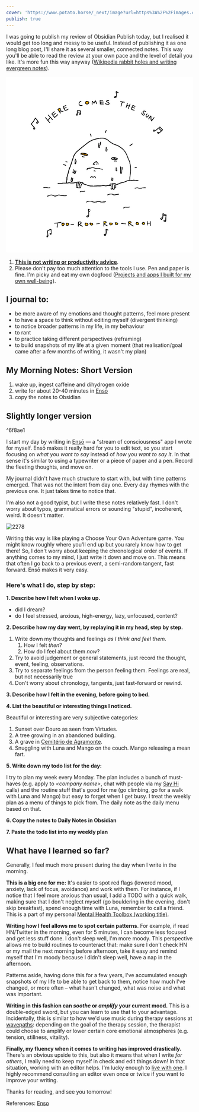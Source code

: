```yaml
---
cover: 'https://www.potato.horse/_next/image?url=https%3A%2F%2Fimages.ctfassets.net%2Fhyylafu4fjks%2F7Ib5Sniuyc1rBPxcHsZobW%2F5b9b73d60ac614d01cc8b6045c486d99%2FFC174E3A-69CB-410F-B11E-9975902974B0.png&w=1920&q=75'
publish: true
---
```

I was going to publish my review of Obsidian Publish today, but I realised it would get too long and messy to be useful. Instead of publishing it as one long blog post, I'll share it as several smaller, connected notes. This way you'll be able to read the review at your own pace and the level of detail you like. It's more fun this way anyway ([Wikipedia rabbit holes and writing evergreen notes](<../Wikipedia rabbit holes and writing evergreen notes>)).

![640](here-comes-the-sun.webp)


1. **[This is not writing or productivity advice](<../This is not writing or productivity advice>)**.
2. Please don't pay too much attention to the tools I use. Pen and paper is fine. I'm picky and eat my own dogfood ([Projects and apps I built for my own well-being](<../Projects and apps I built for my own well-being>)).

## I journal to:

- be more aware of my emotions and thought patterns, feel more present
- to have a space to think without editing myself (divergent thinking)
- to notice broader patterns in my life, in my behaviour 
- to rant
- to practice taking different perspectives (reframing)
- to build snapshots of my life at a given moment (that realisation/goal came after a few months of writing, it wasn't my plan)


## My Morning Notes: Short Version

1. wake up, ingest caffeine and dihydrogen oxide
2. write for about 20-40 minutes in [Ensō](https://enso.sonnet.io)
3. copy the notes to Obsidian

## Slightly longer version

<span id="^6f8ae1" class="link-marker">^6f8ae1</span>

I start my day by writing in [Ensō](https://enso.sonnet.io)  — a "stream of consciousness" app I wrote for myself. Ensō makes it really hard for you to edit text, so you start focusing on *what you want to say* instead of *how you want to say it*. In that sense it's similar to using a typewriter or a piece of paper and a pen. Record the fleeting thoughts, and move on.

My journal didn't have much structure to start with, but with time patterns emerged. That was not the intent from day one. Every day rhymes with the previous one. It just takes time to notice that.

I'm also not a good typist, but I write these notes relatively fast. I don't worry about typos, grammatical errors or sounding "stupid", incoherent, weird. It doesn't matter.

![2278](morning%20notes%20diagram.webp)

Writing this way is like playing a Choose Your Own Adventure game. You might know roughly where you'll end up but you rarely know how to get there! So, I don't worry about keeping the chronological order of events. If anything comes to my mind, I just write it down and move on. This means that often I go back to a previous event, a semi-random tangent, fast forward. Ensō makes it very easy.

### Here's what I do, step by step:

**1\. Describe how I felt when I woke up.**

- did I dream?
- do I feel stressed, anxious, high-energy, lazy, unfocused, content?

**2\. Describe how my day went, by replaying it in my head, step by step.**

1. Write down my thoughts and feelings *as I think and feel them*.
	1. How I felt *then*?
	2. How do I feel about them *now*?
2. Try to avoid judgement or general statements, just record the thought, event, feeling, observations.
3. Try to separate feelings from the person feeling them. Feelings are real, but not necessarily true
4. Don't worry about chronology, tangents, just fast-forward or rewind.

**3\. Describe how I felt in the evening, before going to bed.**

**4\. List the beautiful or interesting things I noticed.** 

Beautiful or interesting are very subjective categories:

1. Sunset over Douro as seen from Virtudes.
2. A tree growing in an abandoned building.
3. A grave in [Cemitério de Agramonte](https://www.tripadvisor.pt/Attraction_Review-g189180-d6523088-Reviews-Cemiterio_de_Agramonte-Porto_Porto_District_Northern_Portugal.html).
4. Snuggling with Luna and Mango on the couch. Mango releasing a mean fart.

**5\. Write down my todo list for the day:**

I try to plan my week every Monday. The plan includes a bunch of must-haves (e.g. apply to *\<company name>*, chat with people via my [Say Hi](https://sonnet.io/posts/hi) calls) and the routine stuff that's good for me (go climbing, go for a walk with Luna and Mango) but easy to forget when I get busy. I treat the weekly plan as a menu of things to pick from. The daily note as the daily menu based on that.

**6\. Copy the notes to Daily Notes in Obsidian**

**7\. Paste the todo list into my weekly plan**


## What have I learned so far?

Generally, I feel much more present during the day when I write in the morning.

**This is a big one for me:** It's easier to spot red flags (lowered mood, anxiety, lack of focus, avoidance) and work with them. For instance, if I notice that I feel more anxious than usual, I add a TODO with a quick walk, making sure that I don't neglect myself (go bouldering in the evening, don't skip breakfast), spend enough time with Luna, remember to call a friend. This is a part of my personal [Mental Health Toolbox (working title)](<../Mental Health Toolbox (working title)>).

**Writing how I feel allows me to spot certain patterns**. For example, if read HN/Twitter in the morning, even for 5 minutes, I can become less focused and get less stuff done. I don't sleep well, I'm more moody. This perspective allows me to build routines to counteract that: make sure I don't check HN or my mail the next morning before afternoon, take it easy and remind myself that I'm moody because I didn't sleep well, have a nap in the afternoon.

Patterns aside, having done this for a few years, I've accumulated enough snapshots of my life to be able to get back to them, notice how much I've changed, or more often – what hasn't changed, what was noise and what was important.

**Writing in this fashion can _soothe_ or _amplify_ your current mood.** This is a double-edged sword, but you can learn to use that to your advantage. Incidentally, this is similar to how we'd use music during therapy sessions at [wavepaths](https://wavepaths.com): depending on the goal of the therapy session, the therapist could choose to amplify or lower certain core emotional atmospheres (e.g. tension, stillness, vitality).

**Finally, my fluency when it comes to writing has improved drastically.** There's an obvious upside to this, but also it means that when I write *for others*, I really need to keep myself in check and edit things down! In that situation, working with an editor helps. I'm lucky enough to [live with one](https://www.lunifer.net). I highly recommend consulting an editor even once or twice if you want to improve your writing.


Thanks for reading, and see you tomorrow!


References: [Enso](<../Enso>)


